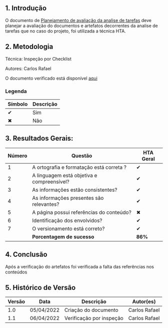 ## 1. Introdução

O documento de [Planejamento de avaliação da analise de tarefas](../design_avaliacao_desenvolvimento/nivel_1/planejamento_analise_tarefas.md) deve planejar a avaliação do documentos e artefatos decorrentes da analise de tarefas que no caso do projeto, foi utilizada a técnica HTA.

## 2. Metodologia

Técnica: Inspeção por Checklist

Autores: Carlos Rafael

O documento verificado está disponível [aqui](../design_avaliacao_desenvolvimento/nivel_1/planejamento_analise_tarefas.md)

### Legenda

| Símbolo | Descrição |
| ------- | --------- |
| ✔       | Sim       |
| ✖       | Não       |

## 3. Resultados Gerais:

| Número | Questão                                    | HTA Geral            |
| ------ | ------------------------------------------ | -------------------- |
| 1      | A ortografia e formatação está correta ?   | ✔                    |
| 2      | A linguagem está objetiva e compreensível? | ✔                    |
| 3      | As informações estão consistentes?         | ✔                    |
| 4      | As informações presentes são relevantes?   | ✔                    |
| 5      | A página possui referências do conteúdo?   | ✖                    |
| 6      | Identificação dos envolvidos?              | ✔                    |
| 7      | O versionamento está correto?              | ✔                    |
|        | <strong>Porcentagem de sucesso</strong>    | <strong>86%</strong> |

## 4. Conclusão

Após a verificação do artefatos foi verificada a falta das referências nos conteúdos

## 5. Histórico de Versão

| Versão | Data       | Descrição                | Autor(es)     |
| ------ | ---------- | ------------------------ | ------------- |
| 1.0    | 05/04/2022 | Criação do documento     | Carlos Rafael |
| 1.1    | 06/04/2022 | Verificação por inspeção | Carlos Rafael |
